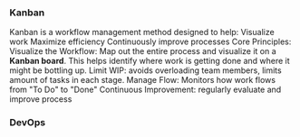 ### Kanban
Kanban is a workflow management method designed to help:
	Visualize work
	Maximize efficiency
	Continuously improve processes
Core Principles:
	Visualize the Workflow: 
		Map out the entire process and visualize it on a **Kanban board**. This helps   identify where work is getting done and where it might be bottling up.
	Limit WIP:
		avoids overloading team members, limits amount of tasks in each stage.
	Manage Flow:
		Monitors how work flows from "To Do" to "Done"
	Continuous Improvement:
		regularly evaluate and improve process

### DevOps


